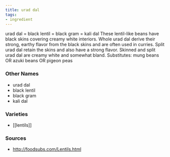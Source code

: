 ```yaml
---
title: urad dal
tags:
- ingredient
---
```

urad dal = black lentil = black gram = kali dal These lentil-like beans have black skins covering creamy white interiors. Whole urad dal derive their strong, earthy flavor from the black skins and are often used in curries. Split urad dal retain the skins and also have a strong flavor. Skinned and split urad dal are creamy white and somewhat bland. Substitutes: mung beans OR azuki beans OR pigeon peas

### Other Names

* urad dal
* black lentil
* black gram
* kali dal

### Varieties

* [[lentils]]

### Sources
* http://foodsubs.com/Lentils.html
